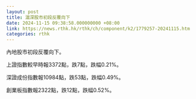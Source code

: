```yaml
---
layout: post
title: 滬深股市初段反覆向下
date: 2024-11-15 09:38:58.000000000 +08:00
link: https://news.rthk.hk/rthk/ch/component/k2/1779257-20241115.htm
categories: rthk
---
```


內地股市初段反覆向下。

上證指數較早時報3372點，跌7點，跌幅0.21%。

深證成份指數報10984點，跌53點，跌幅0.49%。

創業板指數報2322點，跌12點，跌幅0.52%。

